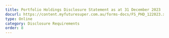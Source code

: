 ```yaml
---
title: Portfolio Holdings Disclosure Statement as at 31 December 2023
docurl: https://content.myfuturesuper.com.au/forms-docs/FS_PHD_122023.xlsx
type: Online
category: Disclosure Requirements
order: 8
---
```

  
